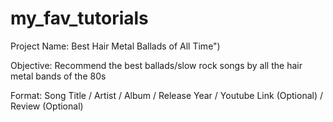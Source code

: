 # my_fav_tutorials

Project Name: Best Hair Metal Ballads of All Time")

Objective: Recommend the best ballads/slow rock songs by all the hair metal bands of the 80s

Format: Song Title / Artist / Album / Release Year / Youtube Link (Optional) / Review (Optional)
